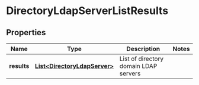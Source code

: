 # DirectoryLdapServerListResults

## Properties
Name | Type | Description | Notes
------------ | ------------- | ------------- | -------------
**results** | [**List&lt;DirectoryLdapServer&gt;**](DirectoryLdapServer.md) | List of directory domain LDAP servers | 
